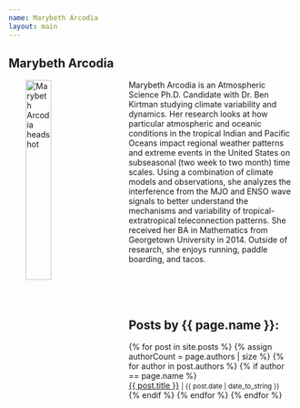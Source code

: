 ```yaml
---
name: Marybeth Arcodia
layout: main
---
```


<article class="article-page">
  <div class="page-content">
    <h2>Marybeth Arcodia</h2>
    <p><img src="{{ site.url }}/assets/img/Arcodia_headshot.png" alt="Marybeth Arcodia headshot" width="30%" align="left" hspace="30">Marybeth Arcodia is an Atmospheric Science Ph.D. Candidate with Dr. Ben Kirtman studying climate variability and dynamics. Her research looks at how particular atmospheric and oceanic conditions in the tropical Indian and Pacific Oceans impact regional weather patterns and extreme events in the United States on subseasonal (two week to two month) time scales. Using a combination of climate models and observations, she analyzes the interference from the MJO and ENSO wave signals to better understand the mechanisms and variability of tropical-extratropical teleconnection patterns. She received her BA in Mathematics from Georgetown University in 2014. Outside of research, she enjoys running, paddle boarding, and tacos. </p>
    <a href="https://twitter.com/mbarcodia" target="_blank"><i class="fa fa-twitter" aria-hidden="true"></i></a><br><br><br>
    <h2>Posts by {{ page.name }}:</h2>
    <ul>
    {% for post in site.posts %}
      {% assign authorCount = page.authors | size %}
      {% for author in post.authors %}
        {% if author == page.name %}
          <div class="tag-list">
            <span><a href="{{ site.baseurl }}{{ post.url }}">{{ post.title }}</a></span>
            <small><span>| {{ post.date | date_to_string }}</span></small>
          </div>
        {% endif %}
      {% endfor %}
    {% endfor %}
    </ul>
  </div> <!-- End Page Content -->
</article> <!-- End Article Page -->

